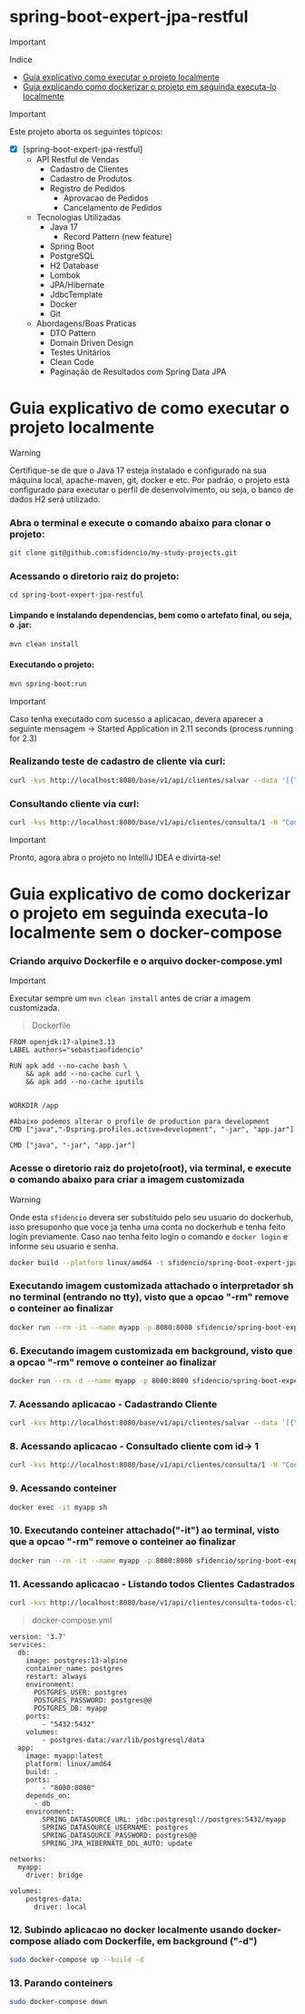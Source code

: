 # spring-boot-expert-jpa-restful

>[!IMPORTANT]
> Indice
- [Guia explicativo como executar o projeto localmente](#guia-explicativo-como-executar-o-projeto-localmente)
- [Guia explicando como dockerizar o projeto em seguinda executa-lo localmente](#guia-explicando-como-dockerizar-o-projeto-em-seguinda-executa-lo-localmente)

>[!IMPORTANT]
> Este projeto aborta os seguintes tópicos:
- [x] [spring-boot-expert-jpa-restful]
    - API Restful de Vendas
        - Cadastro de Clientes
        - Cadastro de Produtos
        - Registro de Pedidos
            - Aprovacao de Pedidos
            - Cancelamento de Pedidos
    - Tecnologias Utilizadas
        - Java 17
            - Record Pattern (new feature)
        - Spring Boot
        - PostgreSQL
        - H2 Database
        - Lombok
        - JPA/Hibernate
        - JdbcTemplate
        - Docker
        - Git
    - Abordagens/Boas Praticas
        - DTO Pattern
        - Domain Driven Design
        - Testes Unitários
        - Clean Code
        - Paginação de Resultados com Spring Data JPA


#   Guia explicativo de como executar o projeto localmente 

> [!WARNING]
Certifique-se de que o Java 17 esteja instalado e configurado na sua máquina local, apache-maven, git, docker e etc. Por padrão, o projeto está configurado para executar o perfil de desenvolvimento, ou seja, o banco de dados H2 será utilizado.

### Abra o terminal e execute o comando abaixo para clonar o projeto:
```bash
git clone git@github.com:sfidencio/my-study-projects.git
```
### Acessando o diretorio raiz do projeto:
```
cd spring-boot-expert-jpa-restful
```

#### Limpando e instalando dependencias, bem como o artefato final, ou seja, o .jar:
```bash
mvn clean install
```

#### Executando o projeto:
```bash
mvn spring-boot:run
```

> [!IMPORTANT]
> Caso tenha executado com sucesso a aplicacao, devera aparecer a seguinte mensagem -> Started Application in 2.11 seconds (process running for 2.3)

### Realizando teste de cadastro de cliente via curl:
```bash
curl -kvs http://localhost:8080/base/v1/api/clientes/salvar --data '[{"nome":"Fulano","cpf":"41909644099", "email":"fulano@gmail.com" },{"nome":"Ciclano","cpf":"41909644099", "email":"ciclano@gmail.com" }]' -H "Content-Type: application/json"  -X POST
```

### Consultando cliente via curl:
```bash
curl -kvs http://localhost:8080/base/v1/api/clientes/consulta/1 -H "Content-Type: application/json"  -X GET
```

> [!IMPORTANT]
> Pronto, agora abra o projeto no IntelliJ IDEA e divirta-se!

#   Guia explicativo de como dockerizar o projeto em seguinda executa-lo localmente sem o docker-compose

### Criando arquivo Dockerfile e o arquivo docker-compose.yml

> [!IMPORTANT] 
> Executar sempre um `mvn clean install` antes de criar a imagem customizada.


>Dockerfile

```
FROM openjdk:17-alpine3.13
LABEL authors="sebastiaofidencio"

RUN apk add --no-cache bash \
    && apk add --no-cache curl \
    && apk add --no-cache iputils 


WORKDIR /app

#Abaixo podemos alterar o profile de production para development
CMD ["java","-Dspring.profiles.active=development", "-jar", "app.jar"]

CMD ["java", "-jar", "app.jar"]
```

### Acesse o diretorio raiz do projeto(root), via terminal, e execute o comando abaixo para criar a imagem customizada
>[!WARNING]
> Onde esta `sfidencio` devera ser substituido pelo seu usuario do dockerhub, isso presuponho que voce ja tenha uma conta no dockerhub e tenha feito login previamente.
> Caso nao tenha feito login o comando e `docker login` e informe seu usuario e senha.

```bash
docker build --platform linux/amd64 -t sfidencio/spring-boot-expert-jpa-restful:latest .
```

### Executando imagem customizada attachado o interpretador sh no terminal (entrando no tty), visto que a opcao "-rm" remove o conteiner ao finalizar

```bash
docker run --rm -it --name myapp -p 8080:8080 sfidencio/spring-boot-expert-jpa-restful:latest sh
```

### 6. Executando imagem customizada em background, visto que a opcao "-rm" remove o conteiner ao finalizar

```bash
docker run --rm -d --name myapp -p 8080:8080 sfidencio/spring-boot-expert-jpa-restful:latest
```
### 7. Acessando aplicacao - Cadastrando Cliente

```bash
curl -kvs http://localhost:8080/base/v1/api/clientes/salvar --data '[{"nome":"Fulano","cpf":"41909644099", "email":"fulano@gmail.com" },{"nome":"Ciclano","cpf":"41909644099", "email":"ciclano@gmail.com" }]' -H "Content-Type: application/json"  -X POST
```

### 8. Acessando aplicacao - Consultado cliente com id-> 1

```bash
curl -kvs http://localhost:8080/base/v1/api/clientes/consulta/1 -H "Content-Type: application/json"  -X GET
```

### 9. Acessando conteiner

```bash
docker exec -it myapp sh
```

### 10. Executando conteiner attachado("-it") ao terminal, visto que a opcao "-rm" remove o conteiner ao finalizar

```bash
docker run --rm -it --name myapp -p 8080:8080 sfidencio/spring-boot-expert-jpa-restful:latest
```

### 11. Acessando aplicacao - Listando todos Clientes Cadastrados

```bash
curl -kvs http://localhost:8080/base/v1/api/clientes/consulta-todos-clientes -H "Content-Type: application/json"  -X GET
```





>docker-compose.yml

```
version: '3.7'
services:
  db:
    image: postgres:13-alpine
    container_name: postgres
    restart: always
    environment:
      POSTGRES_USER: postgres
      POSTGRES_PASSWORD: postgres@@
      POSTGRES_DB: myapp
    ports:
        - "5432:5432"
    volumes:
        - postgres-data:/var/lib/postgresql/data
  app:
    image: myapp:latest
    platform: linux/amd64
    build: .
    ports:
        - "8080:8080"
    depends_on:
      - db
    environment:
        SPRING_DATASOURCE_URL: jdbc:postgresql://postgres:5432/myapp
        SPRING_DATASOURCE_USERNAME: postgres
        SPRING_DATASOURCE_PASSWORD: postgres@@
        SPRING_JPA_HIBERNATE_DDL_AUTO: update

networks:
  myapp:
    driver: bridge

volumes:
    postgres-data:
      driver: local
```


### 12. Subindo aplicacao no docker localmente usando docker-compose aliado com Dockerfile, em background ("-d")

```bash
sudo docker-compose up --build -d
```

### 13. Parando conteiners 

```bash
sudo docker-compose down
```
